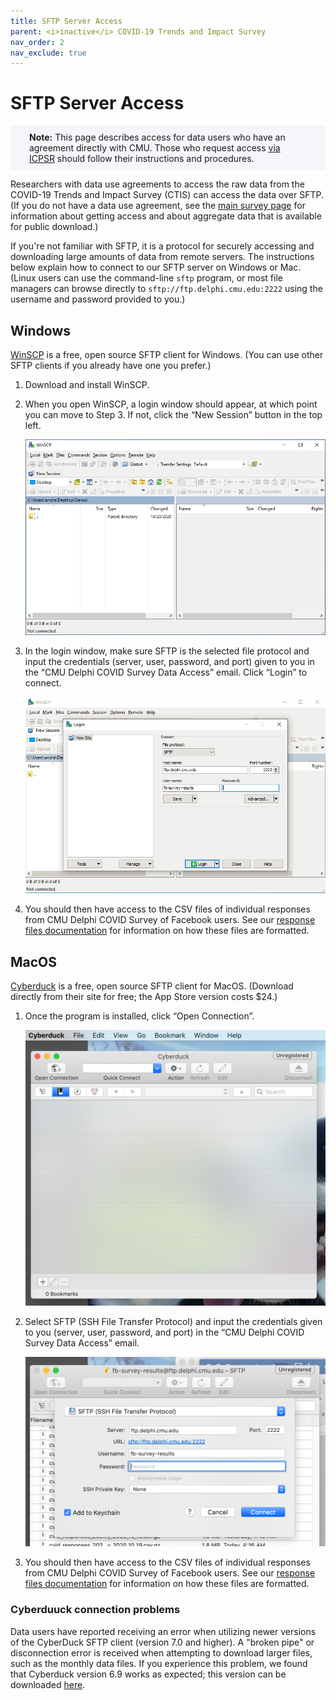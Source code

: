 ```yaml
---
title: SFTP Server Access
parent: <i>inactive</i> COVID-19 Trends and Impact Survey
nav_order: 2
nav_exclude: true
---
```


# SFTP Server Access

<div style="background-color:#f5f6fa; padding: 10px
30px;"><strong>Note:</strong> This page describes access for data users who have
an agreement directly with CMU. Those who request access <a
href="https://www.icpsr.umich.edu/web/ICPSR/studies/39207">via ICPSR</a> should
follow their instructions and procedures.</div>

Researchers with data use agreements to access the raw data from the COVID-19
Trends and Impact Survey (CTIS) can access the data over SFTP. (If you do not
have a data use agreement, see the [main survey page](index.md) for
information about getting access and about aggregate data that is available
for public download.)

If you're not familiar with SFTP, it is a protocol for securely accessing and downloading
large amounts of data from remote servers. The instructions below explain how to
connect to our SFTP server on Windows or Mac. (Linux users can use the
command-line `sftp` program, or most file managers can browse directly to
`sftp://ftp.delphi.cmu.edu:2222` using the username and password provided to
you.)

## Windows

[WinSCP](https://winscp.net/eng/index.php) is a free, open source SFTP client
for Windows. (You can use other SFTP clients if you already have one you
prefer.)

1. Download and install WinSCP.

2. When you open WinSCP, a login window should appear, at which point you can
   move to Step 3. If not, click the “New Session” button in the top left.

   ![Screenshot of WinSCP's opening screen.](screenshots/winscp-small1.png)

3. In the login window, make sure SFTP is the selected file protocol and input
   the credentials (server, user, password, and port) given to you in the “CMU
   Delphi COVID Survey Data Access” email. Click “Login” to connect.

   ![Screenshot of WinSCP's credentials and login screen.](screenshots/winscp-small2.png)

4. You should then have access to the CSV files of individual responses from CMU
   Delphi COVID Survey of Facebook users. See our [response files documentation](survey-files.md)
   for information on how these files are formatted.

## MacOS

[Cyberduck](https://cyberduck.io) is a free, open source SFTP client for MacOS.
(Download directly from their site for free; the App Store version costs $24.)

1. Once the program is installed, click “Open Connection”.

    ![Screenshot of Cyberduck's opening screen.](screenshots/cyberduck-1.png)

2. Select SFTP (SSH File Transfer Protocol) and input the credentials given to
   you (server, user, password, and port) in the “CMU Delphi COVID Survey Data
   Access” email.

    ![Screenshot of Cyberduck's screen to enter credentials.](screenshots/cyberduck-2.png)

3. You should then have access to the CSV files of individual responses from CMU
   Delphi COVID Survey of Facebook users. See our [response files documentation](survey-files.md)
   for information on how these files are formatted.

### Cyberduuck connection problems

Data users have reported receiving an error when utilizing newer versions of the
CyberDuck SFTP client (version 7.0 and higher). A "broken pipe" or disconnection
error is received when attempting to download larger files, such as the monthly
data files. If you experience this problem, we found that Cyberduck version 6.9
works as expected; this version can be downloaded
[here](https://update.cyberduck.io/Cyberduck-6.9.4.30164.zip).
